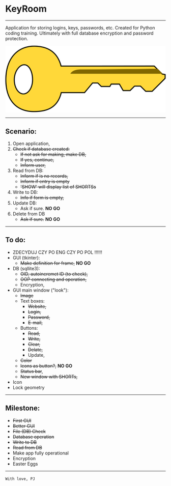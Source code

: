 # KeyRoom

***

Application for storing logins, keys, passwords, etc. Created for Python
coding training. Ultimately with full database encryption and password
protection.

![Key_image](img/key.svg)

***

## Scenario:

1. Open application,
2. ~~Check if database created:~~
    - ~~If not ~~ask for making~~, make DB,~~
    - ~~If yes, continue,~~
    - ~~Inform user,~~
3. Read from DB:
    - ~~Inform if is no records,~~
    - ~~Inform if entry is empty~~
    - ~~'SHOW' will display list of SHORTSs~~
4. Write to DB:
   - ~~Info if form is empty,~~
5. Update DB:
   - Ask if sure. **NO GO**
6. Delete from DB
   - ~~Ask if sure.~~ **NO GO**

***

## To do:

- ZDECYDUJ CZY PO ENG CZY PO POL !!!!!!
- GUI (tkinter):
  - ~~Make definition for frame,~~ **NO GO**
- DB (sqllite3):
  - ~~OID, autoincremet ID (to check),~~
  - ~~OOP connecting and operation,~~
  - Encryption,
- GUI main window ("look"):
    - ~~Image~~
    - Text boxes:
      - ~~Website,~~
      - ~~Login,~~
      - ~~Password,~~
      - ~~E-mail,~~
    - Buttons:
      - ~~Read,~~
      - ~~Write,~~
      - ~~Clear,~~
      - ~~Delate,~~
      - Update,
   - ~~Color~~
   - ~~Icons as button?,~~ **NO GO**
   - ~~Status bar~~,
   - ~~New window with SHORTs,~~
- Icon
- Lock geometry

***

## Milestone:

- ~~First GUI~~
- ~~Better GUI~~
- ~~File (DB) Check~~
- ~~Database operation~~
- ~~Write to DB~~
- ~~Read from DB~~
- Make app fully operational
- Encryption
- Easter Eggs

***

`With love, PJ`
